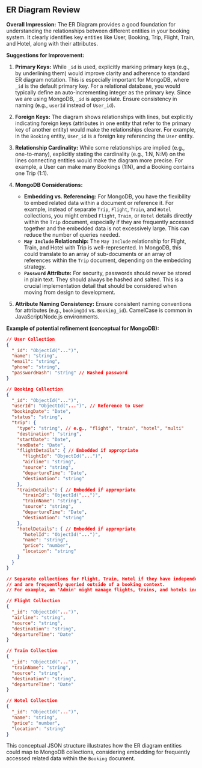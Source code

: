 
## ER Diagram Review

**Overall Impression:**
The ER Diagram provides a good foundation for understanding the relationships between different entities in your booking system. It clearly identifies key entities like User, Booking, Trip, Flight, Train, and Hotel, along with their attributes.

**Suggestions for Improvement:**

1.  **Primary Keys:** While `_id` is used, explicitly marking primary keys (e.g., by underlining them) would improve clarity and adherence to standard ER diagram notation. This is especially important for MongoDB, where `_id` is the default primary key. For a relational database, you would typically define an auto-incrementing integer as the primary key. Since we are using MongoDB, `_id` is appropriate. Ensure consistency in naming (e.g., `userId` instead of `User_id`).

2.  **Foreign Keys:** The diagram shows relationships with lines, but explicitly indicating foreign keys (attributes in one entity that refer to the primary key of another entity) would make the relationships clearer. For example, in the `Booking` entity, `User_id` is a foreign key referencing the `User` entity.

3.  **Relationship Cardinality:** While some relationships are implied (e.g., one-to-many), explicitly stating the cardinality (e.g., 1:N, N:M) on the lines connecting entities would make the diagram more precise. For example, a User can make many Bookings (1:N), and a Booking contains one Trip (1:1).

4.  **MongoDB Considerations:**
    *   **Embedding vs. Referencing:** For MongoDB, you have the flexibility to embed related data within a document or reference it. For example, instead of separate `Trip`, `Flight`, `Train`, and `Hotel` collections, you might embed `Flight`, `Train`, or `Hotel` details directly within the `Trip` document, especially if they are frequently accessed together and the embedded data is not excessively large. This can reduce the number of queries needed.
    *   **`May Include` Relationship:** The `May Include` relationship for Flight, Train, and Hotel with Trip is well-represented. In MongoDB, this could translate to an array of sub-documents or an array of references within the `Trip` document, depending on the embedding strategy.
    *   **`Password` Attribute:** For security, passwords should never be stored in plain text. They should always be hashed and salted. This is a crucial implementation detail that should be considered when moving from design to development.

5.  **Attribute Naming Consistency:** Ensure consistent naming conventions for attributes (e.g., `bookingId` vs. `Booking_id`). CamelCase is common in JavaScript/Node.js environments.

**Example of potential refinement (conceptual for MongoDB):**

```json
// User Collection
{
  "_id": "ObjectId("...")",
  "name": "string",
  "email": "string",
  "phone": "string",
  "passwordHash": "string" // Hashed password
}

// Booking Collection
{
  "_id": "ObjectId("...")",
  "userId": "ObjectId("...")", // Reference to User
  "bookingDate": "Date",
  "status": "string",
  "trip": {
    "type": "string", // e.g., "flight", "train", "hotel", "multi"
    "destination": "string",
    "startDate": "Date",
    "endDate": "Date",
    "flightDetails": { // Embedded if appropriate
      "flightId": "ObjectId("...")",
      "airline": "string",
      "source": "string",
      "departureTime": "Date",
      "destination": "string"
    },
    "trainDetails": { // Embedded if appropriate
      "trainId": "ObjectId("...")",
      "trainName": "string",
      "source": "string",
      "departureTime": "Date",
      "destination": "string"
    },
    "hotelDetails": { // Embedded if appropriate
      "hotelId": "ObjectId("...")",
      "name": "string",
      "price": "number",
      "location": "string"
    }
  }
}

// Separate collections for Flight, Train, Hotel if they have independent existence
// and are frequently queried outside of a booking context.
// For example, an 'Admin' might manage flights, trains, and hotels independently.

// Flight Collection
{
  "_id": "ObjectId("...")",
  "airline": "string",
  "source": "string",
  "destination": "string",
  "departureTime": "Date"
}

// Train Collection
{
  "_id": "ObjectId("...")",
  "trainName": "string",
  "source": "string",
  "destination": "string",
  "departureTime": "Date"
}

// Hotel Collection
{
  "_id": "ObjectId("...")",
  "name": "string",
  "price": "number",
  "location": "string"
}
```

This conceptual JSON structure illustrates how the ER diagram entities could map to MongoDB collections, considering embedding for frequently accessed related data within the `Booking` document.

